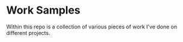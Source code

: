 # Work Samples
Within this repo is a collection of various pieces of work I've done on different projects.
